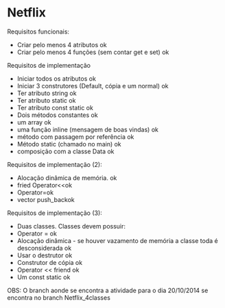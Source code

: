 Netflix
=======

Requisitos funcionais:
- Criar pelo menos 4 atributos ok
- Criar pelo menos 4 funções (sem contar get e set) ok

Requisitos de implementação

- Iniciar todos os atributos ok
- Iniciar 3 construtores (Default, cópia e um normal) ok
- Ter atributo string ok
- Ter atributo static ok
- Ter atributo const static  ok
- Dois métodos constantes ok
- um array ok
- uma função inline (mensagem de boas vindas) ok
- método com passagem por referência ok
- Método static (chamado no main) ok
- composição com a classe Data ok

Requisitos de implementação (2):
- Alocação dinâmica de memória. ok
- fried Operator<<ok
- Operator=ok
- vector push_backok

Requisitos de implementação (3):
- Duas classes. Classes devem possuir:
 - Operator = ok
 - Alocação dinâmica - se houver vazamento de memória a classe toda é desconsiderada ok
 - Usar o destrutor ok
 - Construtor de cópia ok
 - Operator << friend ok
 - Um const static ok
 

OBS: O branch aonde se encontra a atividade para o dia 20/10/2014 se encontra no branch Netflix_4classes
